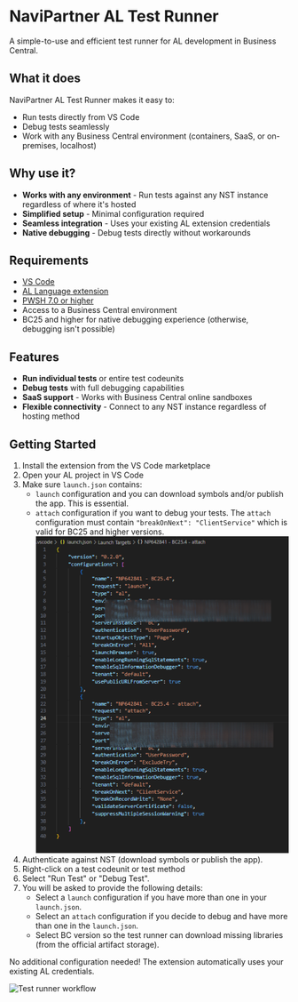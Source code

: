 # NaviPartner AL Test Runner

A simple-to-use and efficient test runner for AL development in Business Central.

## What it does

NaviPartner AL Test Runner makes it easy to:

- Run tests directly from VS Code
- Debug tests seamlessly
- Work with any Business Central environment (containers, SaaS, or on-premises, localhost)

## Why use it?

- **Works with any environment** - Run tests against any NST instance regardless of where it's hosted
- **Simplified setup** - Minimal configuration required
- **Seamless integration** - Uses your existing AL extension credentials
- **Native debugging** - Debug tests directly without workarounds

## Requirements

- [VS Code](https://code.visualstudio.com/)
- [AL Language extension](https://marketplace.visualstudio.com/items?itemName=ms-dynamics-smb.al)
- [PWSH 7.0 or higher](https://learn.microsoft.com/en-us/powershell/scripting/install/installing-powershell-on-windows?view=powershell-7.4#installing-the-msi-package)
- Access to a Business Central environment
- BC25 and higher for native debugging experience (otherwise, debugging isn't possible)

## Features

- **Run individual tests** or entire test codeunits
- **Debug tests** with full debugging capabilities
- **SaaS support** - Works with Business Central online sandboxes
- **Flexible connectivity** - Connect to any NST instance regardless of hosting method


## Getting Started

1. Install the extension from the VS Code marketplace
2. Open your AL project in VS Code
3. Make sure `launch.json` contains:  
   - `launch` configuration and you can download symbols and/or publish the app. This is essential.
   - `attach` configuration if you want to debug your tests. The `attach` configuration must contain `"breakOnNext": "ClientService"` which is valid for BC25 and higher versions.
   ![launch.json example](./media/image.png)
4. Authenticate against NST (download symbols or publish the app).
5. Right-click on a test codeunit or test method
6. Select "Run Test" or "Debug Test".
7. You will be asked to provide the following details:
    - Select a `launch` configuration if you have more than one in your `launch.json`.
    - Select an `attach` configuration if you decide to debug and have more than one in the `launch.json`.
    - Select BC version so the test runner can download missing libraries (from the official artifact storage).

No additional configuration needed! The extension automatically uses your existing AL credentials.

![Test runner workflow](./media/NaviPartner-AL-Test-Runner.gif)
